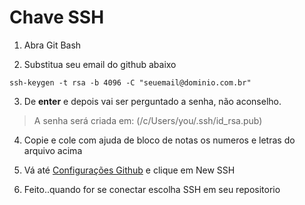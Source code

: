 # Chave SSH

1. Abra Git Bash

2. Substitua seu email do github abaixo

` ssh-keygen -t rsa -b 4096 -C "seuemail@dominio.com.br" `

3. De **enter** e depois vai ser perguntado a senha, não aconselho. 

> A senha será criada em: (/c/Users/you/.ssh/id_rsa.pub)

4. Copie e cole com ajuda de bloco de notas os numeros e letras do arquivo acima

5. Vá até [Configurações Github](https://github.com/settings/keys) e clique em New SSH

6. Feito..quando for se conectar escolha SSH em seu repositorio
